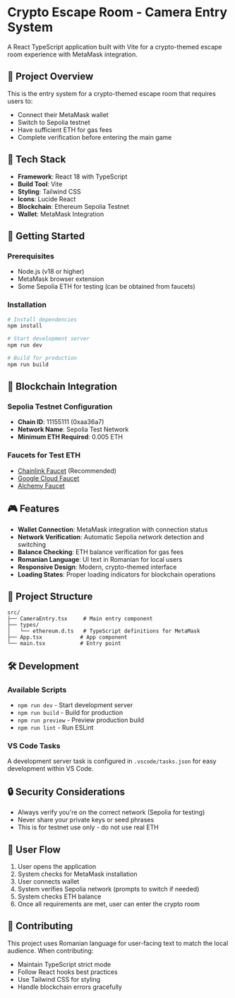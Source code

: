 # Crypto Escape Room - Camera Entry System

A React TypeScript application built with Vite for a crypto-themed escape room experience with MetaMask integration.

## 🎯 Project Overview

This is the entry system for a crypto-themed escape room that requires users to:
- Connect their MetaMask wallet
- Switch to Sepolia testnet
- Have sufficient ETH for gas fees
- Complete verification before entering the main game

## 🔧 Tech Stack

- **Framework**: React 18 with TypeScript
- **Build Tool**: Vite
- **Styling**: Tailwind CSS
- **Icons**: Lucide React
- **Blockchain**: Ethereum Sepolia Testnet
- **Wallet**: MetaMask Integration

## 🚀 Getting Started

### Prerequisites

- Node.js (v18 or higher)
- MetaMask browser extension
- Some Sepolia ETH for testing (can be obtained from faucets)

### Installation

```bash
# Install dependencies
npm install

# Start development server
npm run dev

# Build for production
npm run build
```

## 🔗 Blockchain Integration

### Sepolia Testnet Configuration
- **Chain ID**: 11155111 (0xaa36a7)
- **Network Name**: Sepolia Test Network
- **Minimum ETH Required**: 0.005 ETH

### Faucets for Test ETH
- [Chainlink Faucet](https://faucets.chain.link/sepolia) (Recommended)
- [Google Cloud Faucet](https://cloud.google.com/application/web3/faucet/ethereum/sepolia)
- [Alchemy Faucet](https://www.alchemy.com/faucets/ethereum-sepolia)

## 🎮 Features

- **Wallet Connection**: MetaMask integration with connection status
- **Network Verification**: Automatic Sepolia network detection and switching
- **Balance Checking**: ETH balance verification for gas fees
- **Romanian Language**: UI text in Romanian for local users
- **Responsive Design**: Modern, crypto-themed interface
- **Loading States**: Proper loading indicators for blockchain operations

## 📁 Project Structure

```
src/
├── CameraEntry.tsx     # Main entry component
├── types/
│   └── ethereum.d.ts   # TypeScript definitions for MetaMask
├── App.tsx            # App component
└── main.tsx           # Entry point
```

## 🛠 Development

### Available Scripts

- `npm run dev` - Start development server
- `npm run build` - Build for production
- `npm run preview` - Preview production build
- `npm run lint` - Run ESLint

### VS Code Tasks

A development server task is configured in `.vscode/tasks.json` for easy development within VS Code.

## 🔒 Security Considerations

- Always verify you're on the correct network (Sepolia for testing)
- Never share your private keys or seed phrases
- This is for testnet use only - do not use real ETH

## 📱 User Flow

1. User opens the application
2. System checks for MetaMask installation
3. User connects wallet
4. System verifies Sepolia network (prompts to switch if needed)
5. System checks ETH balance
6. Once all requirements are met, user can enter the crypto room

## 🤝 Contributing

This project uses Romanian language for user-facing text to match the local audience. When contributing:
- Maintain TypeScript strict mode
- Follow React hooks best practices
- Use Tailwind CSS for styling
- Handle blockchain errors gracefully
